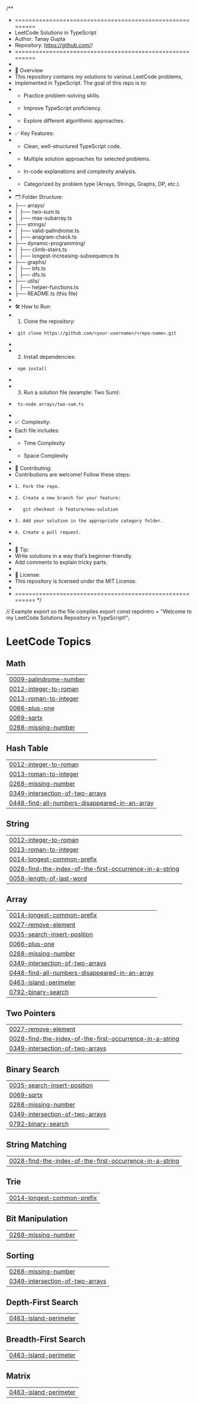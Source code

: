 /**
 * =========================================================
 * LeetCode Solutions in TypeScript
 * Author: Tanay Gupta
 * Repository: https://github.com/<your-username>/<repo-name>
 * =========================================================
 *
 * 📌 Overview
 * This repository contains my solutions to various LeetCode problems,
 * implemented in TypeScript. The goal of this repo is to:
 *   - Practice problem-solving skills.
 *   - Improve TypeScript proficiency.
 *   - Explore different algorithmic approaches.
 *
 * ✅ Key Features:
 *   - Clean, well-structured TypeScript code.
 *   - Multiple solution approaches for selected problems.
 *   - In-code explanations and complexity analysis.
 *   - Categorized by problem type (Arrays, Strings, Graphs, DP, etc.).
 *
 * 🗂 Folder Structure:
 *   ├── arrays/
 *   │   ├── two-sum.ts
 *   │   ├── max-subarray.ts
 *   ├── strings/
 *   │   ├── valid-palindrome.ts
 *   │   ├── anagram-check.ts
 *   ├── dynamic-programming/
 *   │   ├── climb-stairs.ts
 *   │   ├── longest-increasing-subsequence.ts
 *   ├── graphs/
 *   │   ├── bfs.ts
 *   │   ├── dfs.ts
 *   ├── utils/
 *   │   ├── helper-functions.ts
 *   ├── README.ts (this file)
 *
 * 🛠 How to Run:
 *   1. Clone the repository:
 *      git clone https://github.com/<your-username>/<repo-name>.git
 *
 *   2. Install dependencies:
 *      npm install
 *
 *   3. Run a solution file (example: Two Sum):
 *      ts-node arrays/two-sum.ts
 *
 * 📈 Complexity:
 * Each file includes:
 *   - Time Complexity
 *   - Space Complexity
 *
 * 🤝 Contributing:
 *   Contributions are welcome! Follow these steps:
 *     1. Fork the repo.
 *     2. Create a new branch for your feature:
 *        git checkout -b feature/new-solution
 *     3. Add your solution in the appropriate category folder.
 *     4. Create a pull request.
 *
 * 🧠 Tip:
 * Write solutions in a way that’s beginner-friendly.
 * Add comments to explain tricky parts.
 *
 * 📜 License:
 * This repository is licensed under the MIT License.
 *
 * =========================================================
 */

// Example export so the file compiles
export const repoIntro = "Welcome to my LeetCode Solutions Repository in TypeScript!";

<!---LeetCode Topics Start-->
# LeetCode Topics
## Math
|  |
| ------- |
| [0009-palindrome-number](https://github.com/tanay28gupta/Leet_code/tree/master/0009-palindrome-number) |
| [0012-integer-to-roman](https://github.com/tanay28gupta/Leet_code/tree/master/0012-integer-to-roman) |
| [0013-roman-to-integer](https://github.com/tanay28gupta/Leet_code/tree/master/0013-roman-to-integer) |
| [0066-plus-one](https://github.com/tanay28gupta/Leet_code/tree/master/0066-plus-one) |
| [0069-sqrtx](https://github.com/tanay28gupta/Leet_code/tree/master/0069-sqrtx) |
| [0268-missing-number](https://github.com/tanay28gupta/Leet_code/tree/master/0268-missing-number) |
## Hash Table
|  |
| ------- |
| [0012-integer-to-roman](https://github.com/tanay28gupta/Leet_code/tree/master/0012-integer-to-roman) |
| [0013-roman-to-integer](https://github.com/tanay28gupta/Leet_code/tree/master/0013-roman-to-integer) |
| [0268-missing-number](https://github.com/tanay28gupta/Leet_code/tree/master/0268-missing-number) |
| [0349-intersection-of-two-arrays](https://github.com/tanay28gupta/Leet_code/tree/master/0349-intersection-of-two-arrays) |
| [0448-find-all-numbers-disappeared-in-an-array](https://github.com/tanay28gupta/Leet_code/tree/master/0448-find-all-numbers-disappeared-in-an-array) |
## String
|  |
| ------- |
| [0012-integer-to-roman](https://github.com/tanay28gupta/Leet_code/tree/master/0012-integer-to-roman) |
| [0013-roman-to-integer](https://github.com/tanay28gupta/Leet_code/tree/master/0013-roman-to-integer) |
| [0014-longest-common-prefix](https://github.com/tanay28gupta/Leet_code/tree/master/0014-longest-common-prefix) |
| [0028-find-the-index-of-the-first-occurrence-in-a-string](https://github.com/tanay28gupta/Leet_code/tree/master/0028-find-the-index-of-the-first-occurrence-in-a-string) |
| [0058-length-of-last-word](https://github.com/tanay28gupta/Leet_code/tree/master/0058-length-of-last-word) |
## Array
|  |
| ------- |
| [0014-longest-common-prefix](https://github.com/tanay28gupta/Leet_code/tree/master/0014-longest-common-prefix) |
| [0027-remove-element](https://github.com/tanay28gupta/Leet_code/tree/master/0027-remove-element) |
| [0035-search-insert-position](https://github.com/tanay28gupta/Leet_code/tree/master/0035-search-insert-position) |
| [0066-plus-one](https://github.com/tanay28gupta/Leet_code/tree/master/0066-plus-one) |
| [0268-missing-number](https://github.com/tanay28gupta/Leet_code/tree/master/0268-missing-number) |
| [0349-intersection-of-two-arrays](https://github.com/tanay28gupta/Leet_code/tree/master/0349-intersection-of-two-arrays) |
| [0448-find-all-numbers-disappeared-in-an-array](https://github.com/tanay28gupta/Leet_code/tree/master/0448-find-all-numbers-disappeared-in-an-array) |
| [0463-island-perimeter](https://github.com/tanay28gupta/Leet_code/tree/master/0463-island-perimeter) |
| [0792-binary-search](https://github.com/tanay28gupta/Leet_code/tree/master/0792-binary-search) |
## Two Pointers
|  |
| ------- |
| [0027-remove-element](https://github.com/tanay28gupta/Leet_code/tree/master/0027-remove-element) |
| [0028-find-the-index-of-the-first-occurrence-in-a-string](https://github.com/tanay28gupta/Leet_code/tree/master/0028-find-the-index-of-the-first-occurrence-in-a-string) |
| [0349-intersection-of-two-arrays](https://github.com/tanay28gupta/Leet_code/tree/master/0349-intersection-of-two-arrays) |
## Binary Search
|  |
| ------- |
| [0035-search-insert-position](https://github.com/tanay28gupta/Leet_code/tree/master/0035-search-insert-position) |
| [0069-sqrtx](https://github.com/tanay28gupta/Leet_code/tree/master/0069-sqrtx) |
| [0268-missing-number](https://github.com/tanay28gupta/Leet_code/tree/master/0268-missing-number) |
| [0349-intersection-of-two-arrays](https://github.com/tanay28gupta/Leet_code/tree/master/0349-intersection-of-two-arrays) |
| [0792-binary-search](https://github.com/tanay28gupta/Leet_code/tree/master/0792-binary-search) |
## String Matching
|  |
| ------- |
| [0028-find-the-index-of-the-first-occurrence-in-a-string](https://github.com/tanay28gupta/Leet_code/tree/master/0028-find-the-index-of-the-first-occurrence-in-a-string) |
## Trie
|  |
| ------- |
| [0014-longest-common-prefix](https://github.com/tanay28gupta/Leet_code/tree/master/0014-longest-common-prefix) |
## Bit Manipulation
|  |
| ------- |
| [0268-missing-number](https://github.com/tanay28gupta/Leet_code/tree/master/0268-missing-number) |
## Sorting
|  |
| ------- |
| [0268-missing-number](https://github.com/tanay28gupta/Leet_code/tree/master/0268-missing-number) |
| [0349-intersection-of-two-arrays](https://github.com/tanay28gupta/Leet_code/tree/master/0349-intersection-of-two-arrays) |
## Depth-First Search
|  |
| ------- |
| [0463-island-perimeter](https://github.com/tanay28gupta/Leet_code/tree/master/0463-island-perimeter) |
## Breadth-First Search
|  |
| ------- |
| [0463-island-perimeter](https://github.com/tanay28gupta/Leet_code/tree/master/0463-island-perimeter) |
## Matrix
|  |
| ------- |
| [0463-island-perimeter](https://github.com/tanay28gupta/Leet_code/tree/master/0463-island-perimeter) |
<!---LeetCode Topics End-->